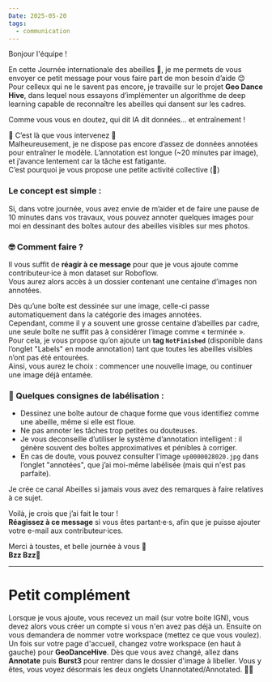 ```yaml
---
Date: 2025-05-20
tags:
  - communication
---
```

Bonjour l'équipe !

En cette Journée internationale des abeilles 🐝, je me permets de vous envoyer ce petit message pour vous faire part de mon besoin d’aide 😊  
Pour celleux qui ne le savent pas encore, je travaille sur le projet **Geo Dance Hive**, dans lequel nous essayons d’implémenter un algorithme de deep learning capable de reconnaître les abeilles qui dansent sur les cadres.

Comme vous vous en doutez, qui dit IA dit données… et entraînement !

 🐝 C’est là que vous intervenez 🐝  
Malheureusement, je ne dispose pas encore d’assez de données annotées pour entraîner le modèle. L’annotation est longue (~20 minutes par image), et j’avance lentement car la tâche est fatigante.  
C’est pourquoi je vous propose une petite activité collective (🕺)

### Le concept est simple :
Si, dans votre journée, vous avez envie de m’aider et de faire une pause de 10 minutes dans vos travaux, vous pouvez annoter quelques images pour moi en dessinant des boîtes autour des abeilles visibles sur mes photos.

### 🤓 Comment faire ?
Il vous suffit de **réagir à ce message** pour que je vous ajoute comme contributeur·ice à mon dataset sur Roboflow.  
Vous aurez alors accès à un dossier contenant une centaine d’images non annotées.

Dès qu’une boîte est dessinée sur une image, celle-ci passe automatiquement dans la catégorie des images annotées.  
Cependant, comme il y a souvent une grosse centaine d’abeilles par cadre, une seule boîte ne suffit pas à considérer l’image comme « terminée ».  
Pour cela, je vous propose qu’on ajoute un **tag `NotFinished`** (disponible dans l’onglet "Labels" en mode annotation) tant que toutes les abeilles visibles n’ont pas été entourées.  
Ainsi, vous aurez le choix : commencer une nouvelle image, ou continuer une image déjà entamée.

### 📌 Quelques consignes de labélisation :

- Dessinez une boîte autour de chaque forme que vous identifiez comme une abeille, même si elle est floue.
- Ne pas annoter les tâches trop petites ou douteuses.
- Je vous deconseille d’utiliser le système d’annotation intelligent : il génère souvent des boîtes approximatives et pénibles à corriger.
- En cas de doute, vous pouvez consulter l'image `up0000028020.jpg` dans l’onglet "annotées", que j’ai moi-même labélisée (mais qui n'est pas parfaite).

Je crée ce canal Abeilles si jamais vous avez des remarques à faire relatives à ce sujet. 

Voilà, je crois que j’ai fait le tour !  
**Réagissez à ce message** si vous êtes partant·e·s, afin que je puisse ajouter votre e-mail aux contributeur·ices.

Merci à toustes, et belle journée à vous 🌼  
**Bzz Bzz**🍯

---
# Petit complément 
Lorsque je vous ajoute, vous recevez un mail (sur votre boite IGN), vous devez alors vous créer un compte si vous n'en avez pas déjà un. Ensuite on vous demandera de nommer votre workspace (mettez ce que vous voulez). Un fois sur votre page d'accueil, changez votre workspace (en haut à gauche) pour **GeoDanceHive**. Dès que vous avez changé, allez dans **Annotate** puis **Burst3** pour rentrer dans le dossier d'image à libeller. 
Vous y êtes, vous voyez désormais les deux onglets Unannotated/Annotated. 🐝💛